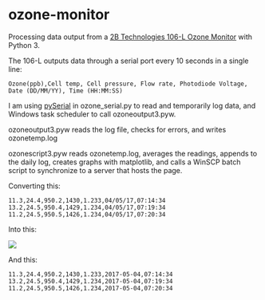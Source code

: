 # ozone-monitor
Processing data output from a <a href="http://www.twobtech.com/model-106-l.html">2B Technologies 106-L Ozone Monitor</a> with Python 3.

The 106-L outputs data through a serial port every 10 seconds in a single line:
```shell
Ozone(ppb),Cell temp, Cell pressure, Flow rate, Photodiode Voltage, Date (DD/MM/YY), Time (HH:MM:SS)
```

I am using <a href="https://pythonhosted.org/pyserial/">pySerial</a> in ozone_serial.py to read and temporarily log data, and Windows task scheduler to call ozoneoutput3.pyw. 

ozoneoutput3.pyw reads the log file, checks for errors, and writes ozonetemp.log

ozonescript3.pyw reads ozonetemp.log, averages the readings, appends to the daily log, creates graphs with matplotlib, and calls a WinSCP batch script to synchronize to a server that hosts the page.

Converting this:
```shell
11.3,24.4,950.2,1430,1.233,04/05/17,07:14:34
13.2,24.5,950.4,1429,1.234,04/05/17,07:19:34
11.2,24.5,950.5,1426,1.234,04/05/17,07:20:34
```

Into this:

<img src="https://raw.githubusercontent.com/paltryore/ozone-monitor/master/ozonetoday.png">

And this:
```shell
11.3,24.4,950.2,1430,1.233,2017-05-04,07:14:34
13.2,24.5,950.4,1429,1.234,2017-05-04,07:19:34
11.2,24.5,950.5,1426,1.234,2017-05-04,07:20:34
```
